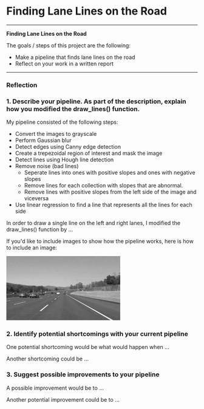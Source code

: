 # **Finding Lane Lines on the Road** 

---

**Finding Lane Lines on the Road**

The goals / steps of this project are the following:
* Make a pipeline that finds lane lines on the road
* Reflect on your work in a written report


[//]: # (Image References)

[image1]: ./examples/grayscale.jpg "Grayscale"

---

### Reflection

### 1. Describe your pipeline. As part of the description, explain how you modified the draw_lines() function.

My pipeline consisted of the following steps:

* Convert the images to grayscale
* Perform Gaussian blur
* Detect edges using Canny edge detection
* Create a trepezoidal region of interest and mask the image
* Detect lines using Hough line detection
* Remove noise (bad lines)
    * Seperate lines into ones with positive slopes and ones with negative slopes
    * Remove lines for each collection with slopes that are abnormal.
    * Remove lines with positive slopes from the left side of the image and viceversa
* Use linear regression to find a line that represents all the lines for each side


In order to draw a single line on the left and right lanes, I modified the draw_lines() function by ...

If you'd like to include images to show how the pipeline works, here is how to include an image: 

![alt text][image1]


### 2. Identify potential shortcomings with your current pipeline


One potential shortcoming would be what would happen when ... 

Another shortcoming could be ...


### 3. Suggest possible improvements to your pipeline

A possible improvement would be to ...

Another potential improvement could be to ...
